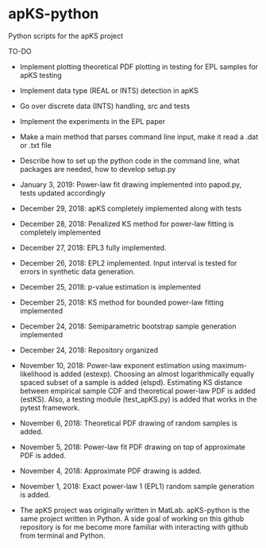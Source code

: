 # apKS-python
Python scripts for the apKS project

TO-DO

- Implement plotting theoretical PDF plotting in testing for EPL samples for apKS testing
- Implement data type (REAL or INTS) detection in apKS
- Go over discrete data (INTS) handling, src and tests
- Implement the experiments in the EPL paper
- Make a main method that parses command line input, make it read a .dat or .txt file
- Describe how to set up the python code in the command line, what packages are needed, how to develop setup.py

- January 3, 2019: Power-law fit drawing implemented into papod.py, tests updated accordingly
- December 29, 2018: apKS completely implemented along with tests
- December 28, 2018: Penalized KS method for power-law fitting is completely implemented
- December 27, 2018: EPL3 fully implemented.
- December 26, 2018: EPL2 implemented. Input interval is tested for errors in synthetic data generation.
- December 25, 2018: p-value estimation is implemented
- December 25, 2018: KS method for bounded power-law fitting implemented
- December 24, 2018: Semiparametric bootstrap sample generation implemented
- December 24, 2018: Repository organized
- November 10, 2018: Power-law exponent estimation using maximum-likelihood is added (estexp). Choosing an almost logarithmically equally spaced subset of a sample is added (elspd). Estimating KS distance between empirical sample CDF and theoretical power-law PDF is added (estKS). Also, a testing module (test_apKS.py) is added that works in the pytest framework.
- November 6, 2018: Theoretical PDF drawing of random samples is added.
- November 5, 2018: Power-law fit PDF drawing on top of approximate PDF is added.
- November 4, 2018: Approximate PDF drawing is added.
- November 1, 2018: Exact power-law 1 (EPL1) random sample generation is added.

- The apKS project was originally written in MatLab. apKS-python is the same project written in Python. A side goal of working on this github repository is for me become more familiar with interacting with github from terminal and Python.
